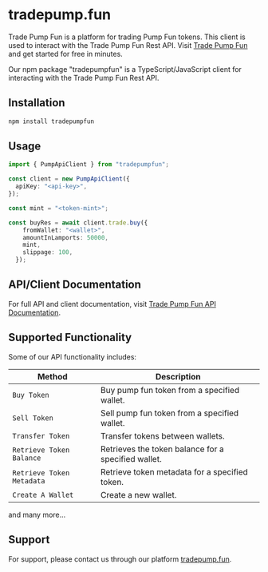 # tradepump.fun

Trade Pump Fun is a platform for trading Pump Fun tokens. This client is used to interact with the Trade Pump Fun Rest API. Visit [Trade Pump Fun](https://tradepump.fun) and get started for free in minutes.

Our npm package "tradepumpfun" is a TypeScript/JavaScript client for interacting with the Trade Pump Fun Rest API.

## Installation

```bash
npm install tradepumpfun
```

## Usage

```typescript
import { PumpApiClient } from "tradepumpfun";

const client = new PumpApiClient({
  apiKey: "<api-key>",
});

const mint = "<token-mint>";

const buyRes = await client.trade.buy({
    fromWallet: "<wallet>",
    amountInLamports: 50000,
    mint,
    slippage: 100,
  });
```

## API/Client Documentation

For full API and client documentation, visit [Trade Pump Fun API Documentation](https://tradepump.fun/api).


## Supported Functionality

Some of our API functionality includes:


| Method                    | Description                                         |
| ------------------------- | --------------------------------------------------- |
| `Buy Token`               | Buy pump fun token from a specified wallet.         |
| `Sell Token`              | Sell pump fun token from a specified wallet.        |
| `Transfer Token`          | Transfer tokens between wallets.                    |
| `Retrieve Token Balance`  | Retrieves the token balance for a specified wallet. |
| `Retrieve Token Metadata` | Retrieve token metadata for a specified token.      |
| `Create A Wallet`         | Create a new wallet.                                |

and many more...

## Support

For support, please contact us through our platform [tradepump.fun](https://tradepump.fun).










